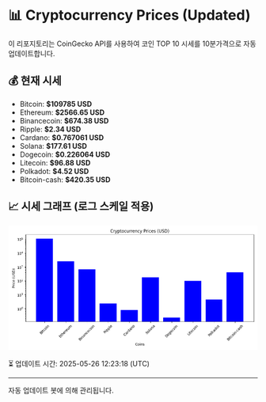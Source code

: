 
# 📊 Cryptocurrency Prices (Updated)

이 리포지토리는 CoinGecko API를 사용하여 코인 TOP 10 시세를 10분가격으로 자동 업데이트합니다.

## 💰 현재 시세
- Bitcoin: **$109785 USD**
- Ethereum: **$2566.65 USD**
- Binancecoin: **$674.38 USD**
- Ripple: **$2.34 USD**
- Cardano: **$0.767061 USD**
- Solana: **$177.61 USD**
- Dogecoin: **$0.226064 USD**
- Litecoin: **$96.88 USD**
- Polkadot: **$4.52 USD**
- Bitcoin-cash: **$420.35 USD**

## 📈 시세 그래프 (로그 스케일 적용)
![Crypto Prices](crypto_prices.png)

⏳ 업데이트 시간: 2025-05-26 12:23:18 (UTC)

---
자동 업데이트 봇에 의해 관리됩니다.
